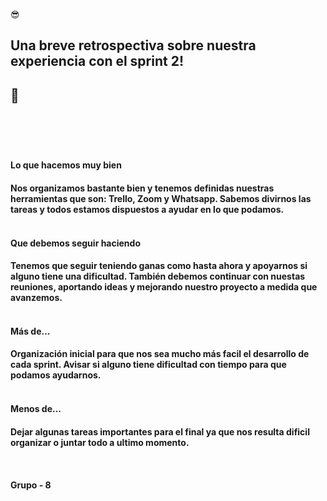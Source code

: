 😎<h2>Una breve retrospectiva sobre nuestra experiencia con el sprint 2!<h2> 💪

<br>
<br>
<h4>Lo que hacemos muy bien<h4>
Nos organizamos bastante bien y tenemos definidas nuestras herramientas que son: Trello, Zoom y Whatsapp.
Sabemos divirnos las tareas y todos estamos dispuestos a ayudar en lo que podamos.
<br>
<br>
<h4>Que debemos seguir haciendo<h4>
Tenemos que seguir teniendo ganas como hasta ahora y apoyarnos si alguno tiene una dificultad.
También debemos continuar con nuestas reuniones, aportando ideas y mejorando nuestro proyecto a medida que avanzemos.
<br>
<br>
<h4>Más de...<h4>
Organización inicial para que nos sea mucho más facil el desarrollo de cada sprint. 
Avisar si alguno tiene dificultad con tiempo para que podamos ayudarnos.
<br>
<br>
<h4>Menos de...<h4>
Dejar algunas tareas importantes para el final ya que nos resulta dificil organizar o juntar todo a ultimo momento.
<br>
<br>
<br>
<br>
                                           Grupo - 8       